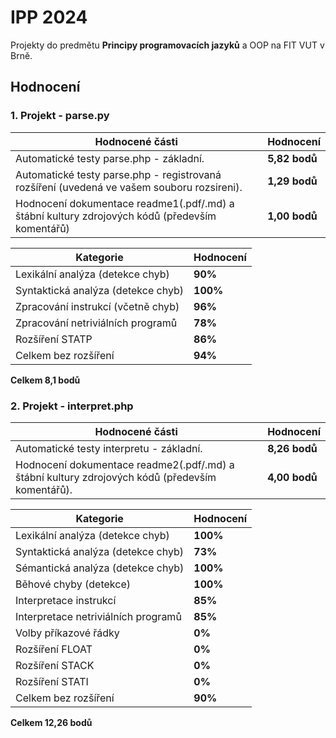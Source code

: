 # IPP 2024

Projekty do predmětu **Principy programovacích jazyků** a OOP na FIT VUT v Brně.

## Hodnocení

### 1. Projekt - parse.py

| Hodnocené části                                                               | Hodnocení     |
|-------------------------------------------------------------------------------|---------------|
| Automatické testy parse.php - základní.                                       | **5,82 bodů** |
| Automatické testy parse.php - registrovaná rozšíření (uvedená ve vašem souboru rozsireni). | **1,29 bodů**  |
| Hodnocení dokumentace readme1(.pdf/.md) a štábní kultury zdrojových kódů (především komentářů) | **1,00 bodů** |

| Kategorie                                    | Hodnocení |
|----------------------------------------------|-----------|
| Lexikální analýza (detekce chyb)             | **90%**   |
| Syntaktická analýza (detekce chyb)           | **100%**  |
| Zpracování instrukcí (včetně chyb)           | **96%**   |
| Zpracování netriviálních programů            | **78%**   |
| Rozšíření STATP                              | **86%**   |
| Celkem bez rozšíření                         | **94%**   |

**Celkem 8,1 bodů**

### 2. Projekt - interpret.php

| Hodnocené části                                   | Hodnocení     |
|---------------------------------------------------|---------------|
| Automatické testy interpretu - základní.          | **8,26 bodů** |
| Hodnocení dokumentace readme2(.pdf/.md) a štábní kultury zdrojových kódů (především komentářů). | **4,00 bodů** |

| Kategorie                                    | Hodnocení |
|----------------------------------------------|-----------|
| Lexikální analýza (detekce chyb)             | **100%**  |
| Syntaktická analýza (detekce chyb)           | **73%**   |
| Sémantická analýza (detekce chyb)            | **100%**  |
| Běhové chyby (detekce)                       | **100%**  |
| Interpretace instrukcí                       | **85%**   |
| Interpretace netriviálních programů          | **85%**   |
| Volby příkazové řádky                        | **0%**    |
| Rozšíření FLOAT                              | **0%**    |
| Rozšíření STACK                              | **0%**    |
| Rozšíření STATI                              | **0%**    |
| Celkem bez rozšíření                         | **90%**   |

**Celkem 12,26 bodů**
